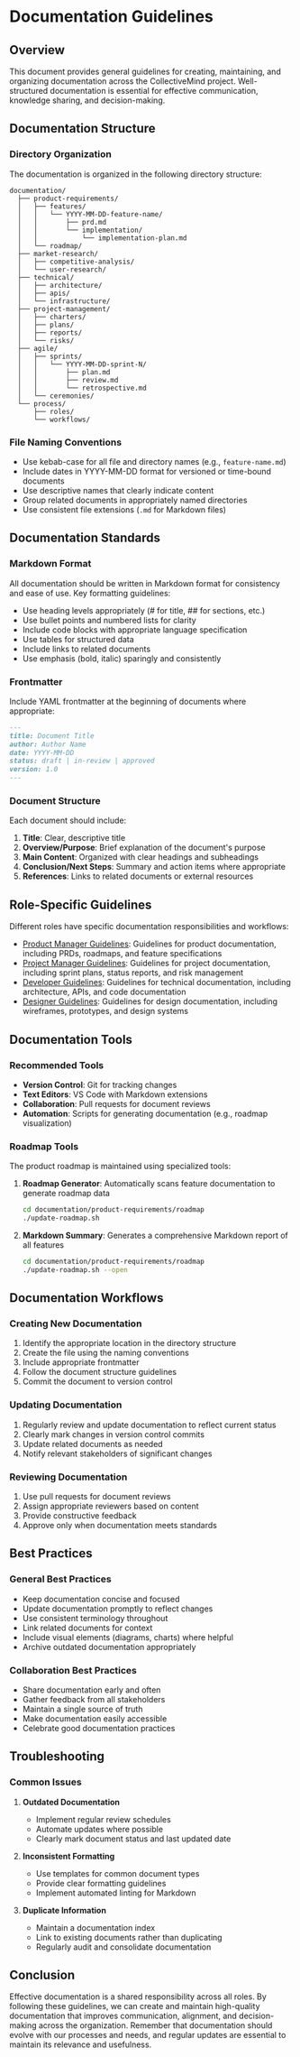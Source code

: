 # Documentation Guidelines

## Overview

This document provides general guidelines for creating, maintaining, and organizing documentation across the CollectiveMind project. Well-structured documentation is essential for effective communication, knowledge sharing, and decision-making.

## Documentation Structure

### Directory Organization

The documentation is organized in the following directory structure:

```
documentation/
  ├── product-requirements/
  │   ├── features/
  │   │   └── YYYY-MM-DD-feature-name/
  │   │       ├── prd.md
  │   │       └── implementation/
  │   │           └── implementation-plan.md
  │   └── roadmap/
  ├── market-research/
  │   ├── competitive-analysis/
  │   └── user-research/
  ├── technical/
  │   ├── architecture/
  │   ├── apis/
  │   └── infrastructure/
  ├── project-management/
  │   ├── charters/
  │   ├── plans/
  │   ├── reports/
  │   └── risks/
  ├── agile/
  │   ├── sprints/
  │   │   └── YYYY-MM-DD-sprint-N/
  │   │       ├── plan.md
  │   │       ├── review.md
  │   │       └── retrospective.md
  │   └── ceremonies/
  └── process/
      ├── roles/
      └── workflows/
```

### File Naming Conventions

- Use kebab-case for all file and directory names (e.g., `feature-name.md`)
- Include dates in YYYY-MM-DD format for versioned or time-bound documents
- Use descriptive names that clearly indicate content
- Group related documents in appropriately named directories
- Use consistent file extensions (`.md` for Markdown files)

## Documentation Standards

### Markdown Format

All documentation should be written in Markdown format for consistency and ease of use. Key formatting guidelines:

- Use heading levels appropriately (# for title, ## for sections, etc.)
- Use bullet points and numbered lists for clarity
- Include code blocks with appropriate language specification
- Use tables for structured data
- Include links to related documents
- Use emphasis (bold, italic) sparingly and consistently

### Frontmatter

Include YAML frontmatter at the beginning of documents where appropriate:

```markdown
---
title: Document Title
author: Author Name
date: YYYY-MM-DD
status: draft | in-review | approved
version: 1.0
---
```

### Document Structure

Each document should include:

1. **Title**: Clear, descriptive title
2. **Overview/Purpose**: Brief explanation of the document's purpose
3. **Main Content**: Organized with clear headings and subheadings
4. **Conclusion/Next Steps**: Summary and action items where appropriate
5. **References**: Links to related documents or external resources

## Role-Specific Guidelines

Different roles have specific documentation responsibilities and workflows:

- [Product Manager Guidelines](./roles/product-manager.md): Guidelines for product documentation, including PRDs, roadmaps, and feature specifications
- [Project Manager Guidelines](./roles/project-manager.md): Guidelines for project documentation, including sprint plans, status reports, and risk management
- [Developer Guidelines](./roles/developer.md): Guidelines for technical documentation, including architecture, APIs, and code documentation
- [Designer Guidelines](./roles/designer.md): Guidelines for design documentation, including wireframes, prototypes, and design systems

## Documentation Tools

### Recommended Tools

- **Version Control**: Git for tracking changes
- **Text Editors**: VS Code with Markdown extensions
- **Collaboration**: Pull requests for document reviews
- **Automation**: Scripts for generating documentation (e.g., roadmap visualization)

### Roadmap Tools

The product roadmap is maintained using specialized tools:

1. **Roadmap Generator**: Automatically scans feature documentation to generate roadmap data
   ```bash
   cd documentation/product-requirements/roadmap
   ./update-roadmap.sh
   ```

2. **Markdown Summary**: Generates a comprehensive Markdown report of all features
   ```bash
   cd documentation/product-requirements/roadmap
   ./update-roadmap.sh --open
   ```

## Documentation Workflows

### Creating New Documentation

1. Identify the appropriate location in the directory structure
2. Create the file using the naming conventions
3. Include appropriate frontmatter
4. Follow the document structure guidelines
5. Commit the document to version control

### Updating Documentation

1. Regularly review and update documentation to reflect current status
2. Clearly mark changes in version control commits
3. Update related documents as needed
4. Notify relevant stakeholders of significant changes

### Reviewing Documentation

1. Use pull requests for document reviews
2. Assign appropriate reviewers based on content
3. Provide constructive feedback
4. Approve only when documentation meets standards

## Best Practices

### General Best Practices

- Keep documentation concise and focused
- Update documentation promptly to reflect changes
- Use consistent terminology throughout
- Link related documents for context
- Include visual elements (diagrams, charts) where helpful
- Archive outdated documentation appropriately

### Collaboration Best Practices

- Share documentation early and often
- Gather feedback from all stakeholders
- Maintain a single source of truth
- Make documentation easily accessible
- Celebrate good documentation practices

## Troubleshooting

### Common Issues

1. **Outdated Documentation**
   - Implement regular review schedules
   - Automate updates where possible
   - Clearly mark document status and last updated date

2. **Inconsistent Formatting**
   - Use templates for common document types
   - Provide clear formatting guidelines
   - Implement automated linting for Markdown

3. **Duplicate Information**
   - Maintain a documentation index
   - Link to existing documents rather than duplicating
   - Regularly audit and consolidate documentation

## Conclusion

Effective documentation is a shared responsibility across all roles. By following these guidelines, we can create and maintain high-quality documentation that improves communication, alignment, and decision-making across the organization. Remember that documentation should evolve with our processes and needs, and regular updates are essential to maintain its relevance and usefulness. 